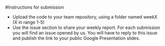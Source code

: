 #Instructions for submission

- Upload the code to your team repository, using a folder named weekX (X in range 1-5)
- Use the issue section to share your weekly report. For each submission you will find an issue opened by us. You will
  have to reply to this issue and publish the link to your public Google Presentation slides.

